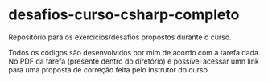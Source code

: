 # desafios-curso-csharp-completo

Repositório para os exercícios/desafios propostos durante o curso. 

Todos os códigos são desenvolvidos por mim de acordo com a tarefa dada. 
No PDF da tarefa (presente dentro do diretório) é possível acessar umn link para uma proposta de correção feita pelo instrutor do curso. 
